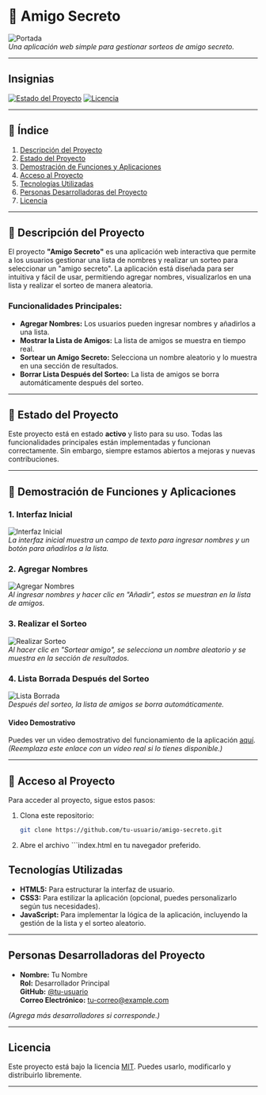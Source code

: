 # 🎉 Amigo Secreto

![Portada](https://via.placeholder.com/800x400?text=Amigo+Secreto)  
*Una aplicación web simple para gestionar sorteos de amigo secreto.*

---

## Insignias

[![Estado del Proyecto](https://img.shields.io/badge/Estado-Activo-brightgreen)](https://github.com/tu-usuario/amigo-secreto)
[![Licencia](https://img.shields.io/badge/Licencia-MIT-blue)](https://opensource.org/licenses/MIT)

---

## 📑 Índice

1. [Descripción del Proyecto](#descripción-del-proyecto)
2. [Estado del Proyecto](#estado-del-proyecto)
3. [Demostración de Funciones y Aplicaciones](#demostración-de-funciones-y-aplicaciones)
4. [Acceso al Proyecto](#acceso-al-proyecto)
5. [Tecnologías Utilizadas](#tecnologías-utilizadas)
6. [Personas Desarrolladoras del Proyecto](#personas-desarrolladoras-del-proyecto)
7. [Licencia](#licencia)

---

## 📝 Descripción del Proyecto

El proyecto **"Amigo Secreto"** es una aplicación web interactiva que permite a los usuarios gestionar una lista de nombres y realizar un sorteo para seleccionar un "amigo secreto". La aplicación está diseñada para ser intuitiva y fácil de usar, permitiendo agregar nombres, visualizarlos en una lista y realizar el sorteo de manera aleatoria.

### Funcionalidades Principales:
- **Agregar Nombres:** Los usuarios pueden ingresar nombres y añadirlos a una lista.
- **Mostrar la Lista de Amigos:** La lista de amigos se muestra en tiempo real.
- **Sortear un Amigo Secreto:** Selecciona un nombre aleatorio y lo muestra en una sección de resultados.
- **Borrar Lista Después del Sorteo:** La lista de amigos se borra automáticamente después del sorteo.

---

## 🚀 Estado del Proyecto

Este proyecto está en estado **activo** y listo para su uso. Todas las funcionalidades principales están implementadas y funcionan correctamente. Sin embargo, siempre estamos abiertos a mejoras y nuevas contribuciones.

---

## 🎥 Demostración de Funciones y Aplicaciones

### 1. Interfaz Inicial
![Interfaz Inicial](https://via.placeholder.com/600x400?text=Interfaz+Inicial)  
*La interfaz inicial muestra un campo de texto para ingresar nombres y un botón para añadirlos a la lista.*

### 2. Agregar Nombres
![Agregar Nombres](https://via.placeholder.com/600x400?text=Agregar+Nombres)  
*Al ingresar nombres y hacer clic en "Añadir", estos se muestran en la lista de amigos.*

### 3. Realizar el Sorteo
![Realizar Sorteo](https://via.placeholder.com/600x400?text=Realizar+Sorteo)  
*Al hacer clic en "Sortear amigo", se selecciona un nombre aleatorio y se muestra en la sección de resultados.*

### 4. Lista Borrada Después del Sorteo
![Lista Borrada](https://via.placeholder.com/600x400?text=Lista+Borrada)  
*Después del sorteo, la lista de amigos se borra automáticamente.*

#### Video Demostrativo
Puedes ver un video demostrativo del funcionamiento de la aplicación [aquí](https://www.youtube.com/watch?v=placeholder). *(Reemplaza este enlace con un video real si lo tienes disponible.)*

---

## 🔗 Acceso al Proyecto

Para acceder al proyecto, sigue estos pasos:

1. Clona este repositorio:
   ```bash
   git clone https://github.com/tu-usuario/amigo-secreto.git
2. Abre el archivo ```index.html en tu navegador preferido.

## Tecnologías Utilizadas

- **HTML5:** Para estructurar la interfaz de usuario.
- **CSS3:** Para estilizar la aplicación (opcional, puedes personalizarlo según tus necesidades).
- **JavaScript:** Para implementar la lógica de la aplicación, incluyendo la gestión de la lista y el sorteo aleatorio.

---

## Personas Desarrolladoras del Proyecto

- **Nombre:** Tu Nombre  
  **Rol:** Desarrollador Principal  
  **GitHub:** [@tu-usuario](https://github.com/tu-usuario)  
  **Correo Electrónico:** tu-correo@example.com  

*(Agrega más desarrolladores si corresponde.)*

---

## Licencia

Este proyecto está bajo la licencia [MIT](https://opensource.org/licenses/MIT). Puedes usarlo, modificarlo y distribuirlo libremente.

---

